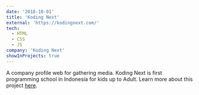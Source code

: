```yaml
---
date: '2018-10-01'
title: 'Koding Next'
external: 'https://kodingnext.com/'
tech:
  - HTML
  - CSS
  - JS
company: 'Koding Next'
showInProjects: true
---
```


A company profile web for gathering media. Koding Next is first programming school in Indonesia for kids up to Adult. Learn more about this project [here](https://kodingnext.com/).
